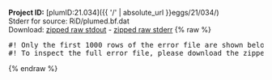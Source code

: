 **Project ID:** [plumID:21.034]({{ '/' | absolute_url }}eggs/21/034/)  
Stderr for source:  RiD/plumed.bf.dat   
Download: [zipped raw stdout](plumed.bf.dat.plumed.stdout.txt.zip) - [zipped raw stderr](plumed.bf.dat.plumed.stderr.txt.zip) 
{% raw %}
<pre>
#! Only the first 1000 rows of the error file are shown below
#! To inspect the full error file, please download the zipped raw stderr file above
</pre>
{% endraw %}

